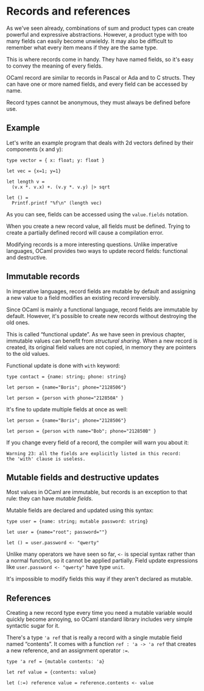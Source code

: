 # Records and references

As we've seen already, combinations of sum and product types can create powerful and expressive abstractions.
However, a product type with too many fields can easily become unwieldy. It may also be difficult to remember what every item means if they are the same type.

This is where records come in handy. They have named fields, so it's easy to convey the meaning of every fields.

OCaml record are similar to records in Pascal or Ada and to C structs. They can have one or more named fields, and every field can be accessed by name.

Record types cannot be anonymous, they must always be defined before use.


## Example

Let's write an example program that deals with 2d vectors defined by their components (x and y):


```
type vector = { x: float; y: float }

let vec = {x=1; y=1}

let length v =
  (v.x *. v.x) +. (v.y *. v.y) |> sqrt
  
let () =
  Printf.printf "%f\n" (length vec)
```

As you can see, fields can be accessed using the `value.fields` notation.

When you create a new record value, all fields must be defined. Trying to create a partially defined record will cause a compilation error.

Modifying records is a more interesting questions. Unlike imperative languages, OCaml provides two ways to update record fields: functional and destructive.

## Immutable records

In imperative languages, record fields are mutable by default and assigning a new value to a field modifies an existing record irreversibly.

Since OCaml is mainly a functional language, record fields are immutable by default. However, it's possible to create new records without destroying the old ones.

This is called &ldquo;functional update&rdquo;. As we have seen in previous chapter, immutable values can benefit from _structural sharing_. When a new record is created, its original field values are not copied, in memory they are pointers to the old values.

Functional update is done with `with` keyword:

```
type contact = {name: string; phone: string}

let person = {name="Boris"; phone="2128506"}

let person = {person with phone="212850A" }
``` 

It's fine to update multiple fields at once as well:

```
let person = {name="Boris"; phone="2128506"}

let person = {person with name="Bob"; phone="212850B" }
```

If you change every field of a record, the compiler will warn you about it:

```
Warning 23: all the fields are explicitly listed in this record:                                                                                                        the 'with' clause is useless. 
```

## Mutable fields and destructive updates

Most values in OCaml are immutable, but records is an exception to that rule: they can have _mutable fields_.

Mutable fields are declared and updated using this syntax:

```
type user = {name: string; mutable password: string}

let user = {name="root"; password=""}

let () = user.password <- "qwerty"
```

Unlike many operators we have seen so far, `<-` is special syntax rather than a normal function, so it cannot be applied partially. Field update expressions like `user.password <- "qwerty"` have type `unit`. 

It's impossible to modify fields this way if they aren't declared as mutable.

## References

Creating a new record type every time you need a mutable variable would quickly become annoying, so OCaml standard library includes very simple syntactic sugar for it.

There's a type `'a ref` that is really a record with a single mutable field named &ldquo;contents&rdquo;. It comes with a function `ref : 'a -> 'a ref` that creates a new reference, and an assignment operator `:=`.

```
type 'a ref = {mutable contents: 'a}

let ref value = {contents: value}

let (:=) reference value = reference.contents <- value 
```
